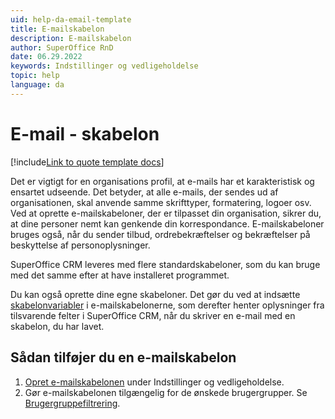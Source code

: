 ```yaml
---
uid: help-da-email-template
title: E-mailskabelon
description: E-mailskabelon
author: SuperOffice RnD
date: 06.29.2022
keywords: Indstillinger og vedligeholdelse
topic: help
language: da
---
```


# E-mail - skabelon

[!include[Link to quote template docs](includes/learn-quote-templates.md)]

Det er vigtigt for en organisations profil, at e-mails har et karakteristisk og ensartet udseende. Det betyder, at alle e-mails, der sendes ud af organisationen, skal anvende samme skrifttyper, formatering, logoer osv. Ved at oprette e-mailskabeloner, der er tilpasset din organisation, sikrer du, at dine personer nemt kan genkende din korrespondance. E-mailskabeloner bruges også, når du sender tilbud, ordrebekræftelser og bekræftelser på beskyttelse af personoplysninger.

SuperOffice CRM leveres med flere standardskabeloner, som du kan bruge med det samme efter at have installeret programmet.

Du kan også oprette dine egne skabeloner. Det gør du ved at indsætte [skabelonvariabler][2] i e-mailskabelonerne, som derefter henter oplysninger fra tilsvarende felter i SuperOffice CRM, når du skriver en e-mail med en skabelon, du har lavet.

## Sådan tilføjer du en e-mailskabelon

1. [Opret e-mailskabelonen][4] under Indstillinger og vedligeholdelse.
1. Gør e-mailskabelonen tilgængelig for de ønskede brugergrupper. Se [Brugergruppefiltrering][5].

<!-- Referenced links -->
[2]: ../../../document/templates/learn/template-variables.md
[4]: add-email-template.md
[5]: organize/user-group-filtering.md

<!-- Referenced images -->
